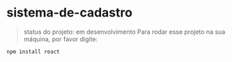 # sistema-de-cadastro
>status do projeto: em desenvolvimento
>Para rodar esse projeto na sua máquina, por favor digite: 
```
npm install react
```
